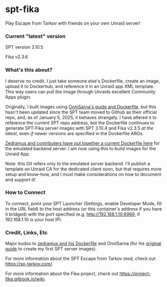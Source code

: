 # spt-fika
Play Escape from Tarkov with friends on your own Unraid server!

### Current "latest" version
SPT version 3.10.5

Fika v2.3.6

### What's this about?

I deserve no credit. I just take someone else's Dockerfile, create an image, upload it to Dockerhub, and reference it in an Unraid app XML template. This way users can pull the image through Unraids excellent Community Apps plugin.

Originally, I built images using [OnniSarna's guide and Dockerfile](https://github.com/OnniSaarni/SPT-Fika-Docker-Guide), but this hasn't been updated since the SPT team moved to Github as their official repo, and, as of January 5, 2025, it behaves strangely. I have altered it to reference the current SPT repo address, but the Dockerfile continues to generate SPT-Fika server images with SPT 3.10.4 and Fika v2.3.5 *at the latest*, even *if* newer versions are specified in the Dockerfile ARGs.

[Zedramus and contributers have put together a current Dockerfile here](https://github.com/zhliau/fika-spt-server-docker) for the emulated backend server. I am now using this to build images for the Unraid App.

Note: this Git refers only to the emulated server backend. I'll publish a template on Unraid CA for the dedicated client soon, but that requires more setup and know-how, and I must make considerations on how to document and support it!

### How to Connect

To connect, point your SPT Launcher (Settings, enable Developer Mode, fill in the URL field) to the host address (or this container's address if you have it bridged) with the port specified (e.g, http://192.168.1.10:6969, if 192.168.1.10 is your host IP).

### Credit, Links, Etc

Major kudos to [zedramus and his Dockerfile](https://github.com/zhliau/fika-spt-server-docker/blob/master/Dockerfile) and OnniSarna (for his [original guide](https://github.com/OnniSaarni/SPT-Fika-Docker-Guide) to create my first SPT server images). 

For more information about the SPT Escape from Tarkov mod, check out https://sp-tarkov.com/.

For more information about the Fika project, check out https://project-fika.gitbook.io/wiki.
